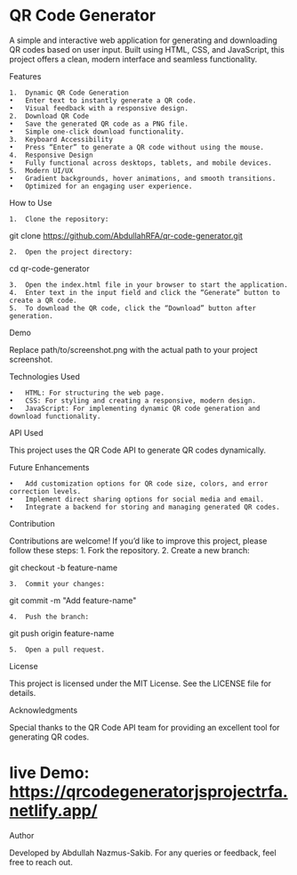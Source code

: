 # QR Code Generator

A simple and interactive web application for generating and downloading QR codes based on user input. Built using HTML, CSS, and JavaScript, this project offers a clean, modern interface and seamless functionality.

Features

	1.	Dynamic QR Code Generation
	•	Enter text to instantly generate a QR code.
	•	Visual feedback with a responsive design.
	2.	Download QR Code
	•	Save the generated QR code as a PNG file.
	•	Simple one-click download functionality.
	3.	Keyboard Accessibility
	•	Press “Enter” to generate a QR code without using the mouse.
	4.	Responsive Design
	•	Fully functional across desktops, tablets, and mobile devices.
	5.	Modern UI/UX
	•	Gradient backgrounds, hover animations, and smooth transitions.
	•	Optimized for an engaging user experience.

How to Use

	1.	Clone the repository:

git clone https://github.com/AbdullahRFA/qr-code-generator.git  


	2.	Open the project directory:

cd qr-code-generator  


	3.	Open the index.html file in your browser to start the application.
	4.	Enter text in the input field and click the “Generate” button to create a QR code.
	5.	To download the QR code, click the “Download” button after generation.

Demo

Replace path/to/screenshot.png with the actual path to your project screenshot.

Technologies Used

	•	HTML: For structuring the web page.
	•	CSS: For styling and creating a responsive, modern design.
	•	JavaScript: For implementing dynamic QR code generation and download functionality.

API Used

This project uses the QR Code API to generate QR codes dynamically.

Future Enhancements

	•	Add customization options for QR code size, colors, and error correction levels.
	•	Implement direct sharing options for social media and email.
	•	Integrate a backend for storing and managing generated QR codes.

Contribution

Contributions are welcome! If you’d like to improve this project, please follow these steps:
	1.	Fork the repository.
	2.	Create a new branch:

git checkout -b feature-name  


	3.	Commit your changes:

git commit -m "Add feature-name"  


	4.	Push the branch:

git push origin feature-name  


	5.	Open a pull request.

License

This project is licensed under the MIT License. See the LICENSE file for details.

Acknowledgments

Special thanks to the QR Code API team for providing an excellent tool for generating QR codes.
# live Demo: https://qrcodegeneratorjsprojectrfa.netlify.app/

Author

Developed by Abdullah Nazmus-Sakib.
For any queries or feedback, feel free to reach out.
